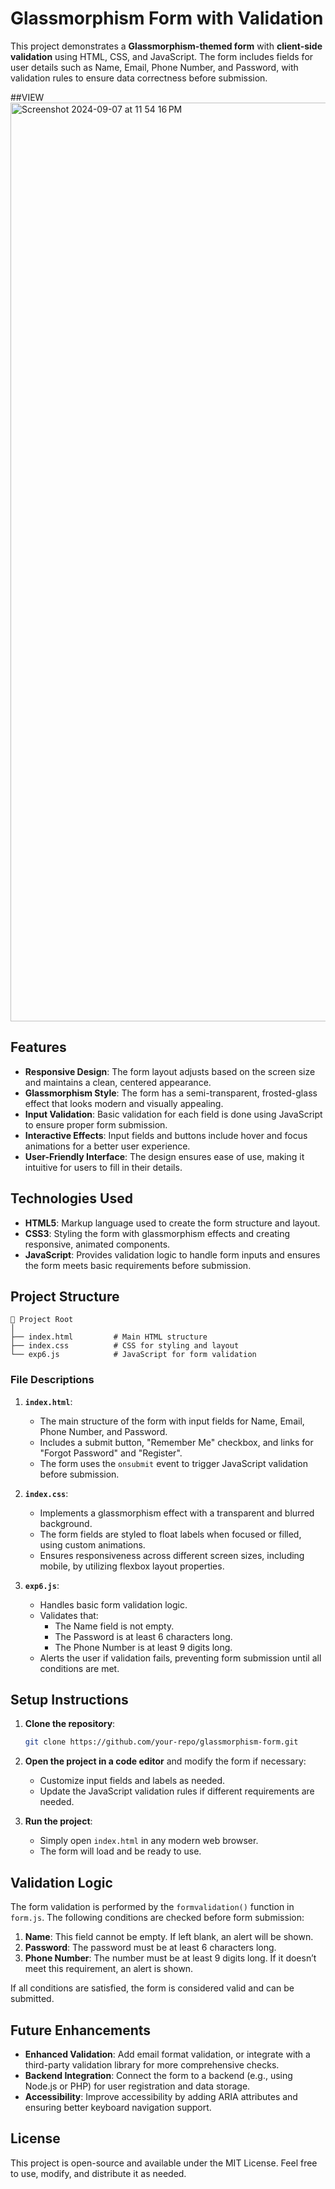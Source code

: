 # Glassmorphism Form with Validation

This project demonstrates a **Glassmorphism-themed form** with **client-side validation** using HTML, CSS, and JavaScript. The form includes fields for user details such as Name, Email, Phone Number, and Password, with validation rules to ensure data correctness before submission.

##VIEW
<img width="1470" alt="Screenshot 2024-09-07 at 11 54 16 PM" src="https://github.com/user-attachments/assets/15d77a1d-a46e-4de5-941e-7551e0ceae42">

## Features

- **Responsive Design**: The form layout adjusts based on the screen size and maintains a clean, centered appearance.
- **Glassmorphism Style**: The form has a semi-transparent, frosted-glass effect that looks modern and visually appealing.
- **Input Validation**: Basic validation for each field is done using JavaScript to ensure proper form submission.
- **Interactive Effects**: Input fields and buttons include hover and focus animations for a better user experience.
- **User-Friendly Interface**: The design ensures ease of use, making it intuitive for users to fill in their details.

## Technologies Used

- **HTML5**: Markup language used to create the form structure and layout.
- **CSS3**: Styling the form with glassmorphism effects and creating responsive, animated components.
- **JavaScript**: Provides validation logic to handle form inputs and ensures the form meets basic requirements before submission.

## Project Structure

```
📁 Project Root
│
├── index.html         # Main HTML structure
├── index.css          # CSS for styling and layout
└── exp6.js            # JavaScript for form validation
```

### File Descriptions

1. **`index.html`**:
    - The main structure of the form with input fields for Name, Email, Phone Number, and Password.
    - Includes a submit button, "Remember Me" checkbox, and links for "Forgot Password" and "Register".
    - The form uses the `onsubmit` event to trigger JavaScript validation before submission.

2. **`index.css`**:
    - Implements a glassmorphism effect with a transparent and blurred background.
    - The form fields are styled to float labels when focused or filled, using custom animations.
    - Ensures responsiveness across different screen sizes, including mobile, by utilizing flexbox layout properties.

3. **`exp6.js`**:
    - Handles basic form validation logic.
    - Validates that:
        - The Name field is not empty.
        - The Password is at least 6 characters long.
        - The Phone Number is at least 9 digits long.
    - Alerts the user if validation fails, preventing form submission until all conditions are met.

## Setup Instructions

1. **Clone the repository**:
   ```bash
   git clone https://github.com/your-repo/glassmorphism-form.git
   ```

2. **Open the project in a code editor** and modify the form if necessary:
   - Customize input fields and labels as needed.
   - Update the JavaScript validation rules if different requirements are needed.

3. **Run the project**:
   - Simply open `index.html` in any modern web browser.
   - The form will load and be ready to use.

## Validation Logic

The form validation is performed by the `formvalidation()` function in `form.js`. The following conditions are checked before form submission:

1. **Name**: This field cannot be empty. If left blank, an alert will be shown.
2. **Password**: The password must be at least 6 characters long.
3. **Phone Number**: The number must be at least 9 digits long. If it doesn’t meet this requirement, an alert is shown.

If all conditions are satisfied, the form is considered valid and can be submitted.



## Future Enhancements

- **Enhanced Validation**: Add email format validation, or integrate with a third-party validation library for more comprehensive checks.
- **Backend Integration**: Connect the form to a backend (e.g., using Node.js or PHP) for user registration and data storage.
- **Accessibility**: Improve accessibility by adding ARIA attributes and ensuring better keyboard navigation support.

## License

This project is open-source and available under the MIT License. Feel free to use, modify, and distribute it as needed.
